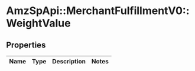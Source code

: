 # AmzSpApi::MerchantFulfillmentV0::WeightValue

## Properties
Name | Type | Description | Notes
------------ | ------------- | ------------- | -------------

